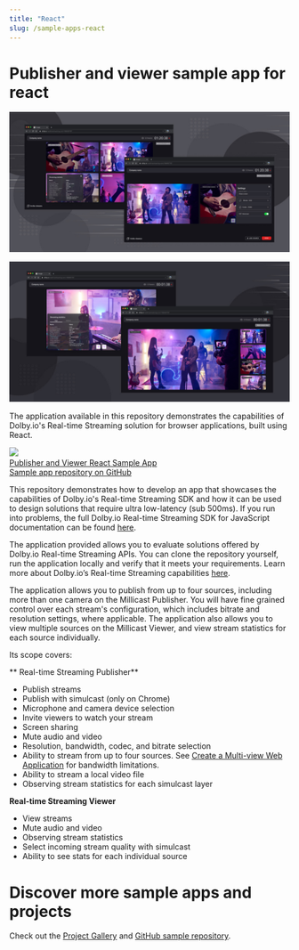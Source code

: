 ```yaml
---
title: "React"
slug: /sample-apps-react
---
```

# Publisher and viewer sample app for react


![](../assets/img/01.00.00_Publisher_Documentation_1200x600.jpg)




![](../assets/img/01.00.00_Viewer_Documentation_1200x600.jpg)



The application available in this repository demonstrates the capabilities of Dolby.io's Real-time Streaming solution for browser applications, built using React.

<div class="dolbyio-cards-container">
 <a class="dolbyio-card" href="https://github.com/dolbyio-samples/rts-app-react-publisher-viewer">
 <div class="dolbyio-card-image">
 <img width="60px" src="https://files.readme.io/a23db34-React-icon.svg"/>
 </div>
 <div class="dolbyio-card-header">Publisher and Viewer React Sample App</div>
 <div class="dolbyio-card-description">
 Sample app repository on GitHub
 </div>
  </a>
</div>

This repository demonstrates how to develop an app that showcases the capabilities of Dolby.io's Real-time Streaming SDK and how it can be used to design solutions that require ultra low-latency (sub 500ms). If you run into problems, the full Dolby.io Real-time Streaming SDK for JavaScript documentation can be found [here](/millicast/client-sdks/web.mdx).

The application provided allows you to evaluate solutions offered by Dolby.io Real-time Streaming APIs. You can clone the repository yourself, run the application locally and verify that it meets your requirements. Learn more about Dolby.io’s Real-time Streaming capabilities [here](https://dolby.io/products/real-time-streaming/).

The application allows you to publish from up to four sources, including more than one camera on the Millicast Publisher. You will have fine grained control over each stream's configuration, which includes bitrate and resolution settings, where applicable. The application also allows you to view multiple sources on the Millicast Viewer, and view stream statistics for each source individually.

Its scope covers:

** Real-time Streaming Publisher**

- Publish streams
- Publish with simulcast (only on Chrome)
- Microphone and camera device selection
- Invite viewers to watch your stream
- Screen sharing
- Mute audio and video
- Resolution, bandwidth, codec, and bitrate selection
- Ability to stream from up to four sources. See [Create a Multi-view Web Application](/millicast/playback/multiview.md) for bandwidth limitations.
- Ability to stream a local video file
- Observing stream statistics for each simulcast layer

**Real-time Streaming Viewer**

- View streams
- Mute audio and video
- Observing stream statistics
- Select incoming stream quality with simulcast
- Ability to see stats for each individual source

# Discover more sample apps and projects

Check out the [Project Gallery](https://dolby.io/project-gallery/) and [GitHub sample repository](https://github.com/dolbyio-samples).
